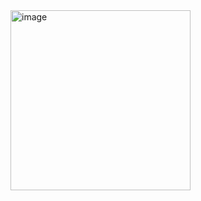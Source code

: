 <img width="288" alt="image" src="https://github.com/user-attachments/assets/515a9b9d-2de4-46dc-a403-b0ca934a3dee" />


